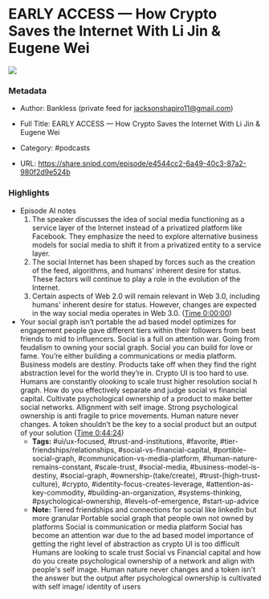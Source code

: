 # EARLY ACCESS —  How Crypto Saves the Internet With Li Jin & Eugene Wei

![](https://wsrv.nl/?url=https%3A%2F%2Fwww.bankless.com%2Fassets%2Fimg%2FpodcastWhite.jpg&w=100&h=100)

### Metadata

- Author: Bankless (private feed for jacksonshapiro11@gmail.com)
- Full Title: EARLY ACCESS —  How Crypto Saves the Internet With Li Jin & Eugene Wei
- Category: #podcasts



- URL: https://share.snipd.com/episode/e4544cc2-6a49-40c3-87a2-980f2d9e524b

### Highlights

- Episode AI notes
  1. The speaker discusses the idea of social media functioning as a service layer of the Internet instead of a privatized platform like Facebook. They emphasize the need to explore alternative business models for social media to shift it from a privatized entity to a service layer.
  2. The social Internet has been shaped by forces such as the creation of the feed, algorithms, and humans' inherent desire for status. These factors will continue to play a role in the evolution of the Internet.
  3. Certain aspects of Web 2.0 will remain relevant in Web 3.0, including humans' inherent desire for status. However, changes are expected in the way social media operates in Web 3.0. ([Time 0:00:00](https://share.snipd.com/episode-takeaways/59be66a7-fb0d-4d01-921c-974a3498a11f))
- Your social graph isn’t portable the ad based model optimizes for engagement people gave different tiers within their followers from best friends to mid to influencers. Social is a full on attention war. Going from feudalism to owning your social graph. Social you can build for love or fame. You’re either building a communications or media platform. Business models are destiny. Products take off when they find the right abstraction level for the world they’re in. Crypto UI is too hard to use. Humans are constantly olooking to scale trust higher resolution social h graph. How do you effectively separate and judge social vs financial capital. Cultivate psychological ownership of a product to make better social networks. Allignment with self image. Strong psychological ownership is anti fragile to price movements. Human nature never changes. A token shouldn’t be the key to a social product but an output of your solution ([Time 0:44:24](https://share.snipd.com/snip/a4dc1eaa-f5b6-4293-9d12-6ee5db2f1d87))
    - **Tags:** #ui/ux-focused, #trust-and-institutions, #favorite, #tier-friendships/relationships, #social-vs-financial-capital, #portible-social-graph, #communication-vs-media-platform, #human-nature-remains-constant, #scale-trust, #social-media, #business-model-is-destiny, #social-graph, #ownership-(take/create), #trust-(high-trust-culture), #crypto, #identity-focus-creates-leverage, #attention-as-key-commodity, #building-an-organization, #systems-thinking, #psychological-ownership, #levels-of-emergence, #start-up-advice
    - **Note:** Tiered friendships and connections for social like linkedIn but more granular
      Portable social graph that people own not owned by platforms
      Social is communication or media platform
      Social has become an attention war due to the ad based model
      importance of getting the right level of abstraction as crypto UI is too difficult
      Humans are looking to scale trust
      Social vs Financial capital and how do you create psychological ownership of a network and align with people's self image. Human nature never changes and a token isn't the answer but the output after psychological ownership is cultivated with self image/ identity of users
